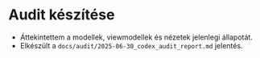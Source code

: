 # Audit készítése
- Áttekintettem a modellek, viewmodellek és nézetek jelenlegi állapotát.
- Elkészült a `docs/audit/2025-06-30_codex_audit_report.md` jelentés.
